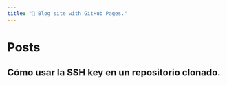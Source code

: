 ```yaml
---
title: "📕 Blog site with GitHub Pages."
---
```


# Posts

## Cómo usar la SSH key en un repositorio clonado.